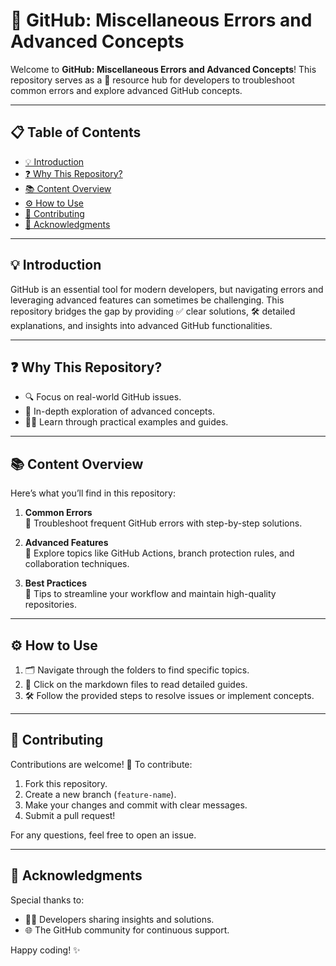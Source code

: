 # 🚀 GitHub: Miscellaneous Errors and Advanced Concepts

Welcome to **GitHub: Miscellaneous Errors and Advanced Concepts**! This repository serves as a 🌟 resource hub for developers to troubleshoot common errors and explore advanced GitHub concepts.

---

## 📋 Table of Contents
- [💡 Introduction](#introduction)
- [❓ Why This Repository?](#why-this-repository)
- [📚 Content Overview](#content-overview)
- [⚙️ How to Use](#how-to-use)
- [🤝 Contributing](#contributing)
- [🎉 Acknowledgments](#acknowledgments)

---

## 💡 Introduction

GitHub is an essential tool for modern developers, but navigating errors and leveraging advanced features can sometimes be challenging. This repository bridges the gap by providing ✅ clear solutions, 🛠️ detailed explanations, and insights into advanced GitHub functionalities.

---

## ❓ Why This Repository?

- 🔍 Focus on real-world GitHub issues.
- 📖 In-depth exploration of advanced concepts.
- 🧑‍💻 Learn through practical examples and guides.

---

## 📚 Content Overview

Here’s what you’ll find in this repository:

1. **Common Errors**  
   🐛 Troubleshoot frequent GitHub errors with step-by-step solutions.
   
2. **Advanced Features**  
   🚀 Explore topics like GitHub Actions, branch protection rules, and collaboration techniques.
   
3. **Best Practices**  
   📜 Tips to streamline your workflow and maintain high-quality repositories.

---

## ⚙️ How to Use

1. 🗂️ Navigate through the folders to find specific topics.  
2. 🔗 Click on the markdown files to read detailed guides.  
3. 🛠️ Follow the provided steps to resolve issues or implement concepts.

---

## 🤝 Contributing

Contributions are welcome! 🎉 To contribute:  
1. Fork this repository.  
2. Create a new branch (`feature-name`).  
3. Make your changes and commit with clear messages.  
4. Submit a pull request!  

For any questions, feel free to open an issue.  

---

## 🎉 Acknowledgments

Special thanks to:  
- 👩‍💻 Developers sharing insights and solutions.  
- 🌐 The GitHub community for continuous support.  

Happy coding! ✨  
